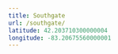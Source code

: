 ```yaml
---
title: Southgate
url: /southgate/
latitude: 42.203710300000004
longitude: -83.20675560000001
---
```

